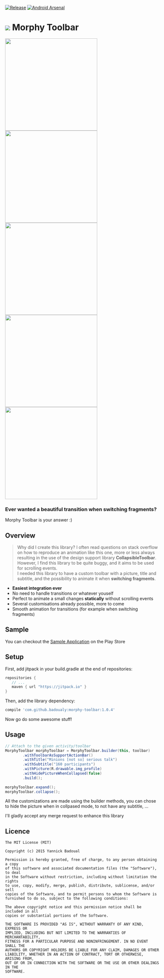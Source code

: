 [![Release](https://jitpack.io/v/badoualy/morphy-toolbar.svg)](https://jitpack.io/#badoualy/morphy-toolbar)
[![Android Arsenal](https://img.shields.io/badge/Android%20Arsenal-morphy--toolbar-green.svg?style=true)](https://android-arsenal.com/details/1/3133)

# ![](https://github.com/badoualy/morphy-toolbar/blob/master/sample/src/main/res/mipmap-mdpi/ic_launcher.png) Morphy Toolbar

<img src="https://github.com/badoualy/morphy-toolbar/blob/master/ART/gif1.gif" width="300">
<img src="https://github.com/badoualy/morphy-toolbar/blob/master/ART/gif2.gif" width="300">
<img src="https://github.com/badoualy/morphy-toolbar/blob/master/ART/gif4.gif" width="300">
<img src="https://github.com/badoualy/morphy-toolbar/blob/master/ART/gif3.gif" width="300">
<img src="https://github.com/badoualy/morphy-toolbar/blob/master/ART/gif5.gif" width="300">

### Ever wanted a beautiful transition when switching fragments? 
Morphy Toolbar is your answer :)

## Overview

> Why did I create this library? I often read questions on stack overflow on how to reproduce an animation like this one, more or less always resulting in the use of the design support library **CollapsibleToolbar**. However, I find this library to be quite buggy, and it aims to be used for scrolling events.<br/>
> I needed this library to have a custom toolbar with a picture, title and subtitle, and the possibility to animate it when **switching fragments**.

- **Easiest integration ever**
- No need to handle transitions or whatever youself
- Perfect to animate a small changes **statically** without scrolling events
- Several customisations already possible, more to come
- Smooth animation for transitions (for example when switching fragments)

Sample
----------------

You can checkout the [Sample Application](https://play.google.com/store/apps/details?id=com.github.badoualy.morphytoolbar.sample) on the Play Store

Setup
----------------

First, add jitpack in your build.gradle at the end of repositories:
 ```gradle
repositories {
    // ...       
    maven { url "https://jitpack.io" }
}
```

Then, add the library dependency:
```gradle
compile 'com.github.badoualy:morphy-toolbar:1.0.4'
```

Now go do some awesome stuff!

Usage
----------------
``` java
// Attach to the given activity/toolbar
MorphyToolbar morphyToolbar = MorphyToolbar.builder(this, toolbar)
        .withToolbarAsSupportActionBar()
        .withTitle("Minions [not so] serious talk")
        .withSubtitle("160 participants")
        .withPicture(R.drawable.img_profile)
        .withHidePictureWhenCollapsed(false)
        .build();
        
morphyToolbar.expand();
morphyToolbar.collapse();
```

All the customizations are made using the builder methods, you can chose to hide the picture when in collpased mode, to not have any subtitle, ...

I'll gladly accept any merge request to enhance this library

Licence
----------------
```
The MIT License (MIT)

Copyright (c) 2015 Yannick Badoual

Permission is hereby granted, free of charge, to any person obtaining a copy
of this software and associated documentation files (the "Software"), to deal
in the Software without restriction, including without limitation the rights
to use, copy, modify, merge, publish, distribute, sublicense, and/or sell
copies of the Software, and to permit persons to whom the Software is
furnished to do so, subject to the following conditions:

The above copyright notice and this permission notice shall be included in all
copies or substantial portions of the Software.

THE SOFTWARE IS PROVIDED "AS IS", WITHOUT WARRANTY OF ANY KIND, EXPRESS OR
IMPLIED, INCLUDING BUT NOT LIMITED TO THE WARRANTIES OF MERCHANTABILITY,
FITNESS FOR A PARTICULAR PURPOSE AND NONINFRINGEMENT. IN NO EVENT SHALL THE
AUTHORS OR COPYRIGHT HOLDERS BE LIABLE FOR ANY CLAIM, DAMAGES OR OTHER
LIABILITY, WHETHER IN AN ACTION OF CONTRACT, TORT OR OTHERWISE, ARISING FROM,
OUT OF OR IN CONNECTION WITH THE SOFTWARE OR THE USE OR OTHER DEALINGS IN THE
SOFTWARE.
```
